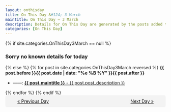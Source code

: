 ```yaml
---
layout: onthisday
title: On This Day &#124; 3 March
maintitle: On This Day — 3 March
description: Details for On This Day are generated by the posts added to the website so the content is subject to changes/updates over time.
categories: [On This Day]
---
```


{% if site.categories.OnThisDay3March == null %}
<h3>Sorry no known details for today</h3>
{% else %}
{% for post in site.categories.OnThisDay3March reversed %}
<strong>{{ post.before }}{{ post.date | date: "%e %B %Y" }}{{ post.after }}</strong>
<ul>
<li> ——: <a class="{{ post.class }}" href="{{ post.url }}"><strong>{{ post.maintitle }}</strong> - {{ post.post_description }}</a></li>
</ul>
{% endfor %}
{% endif %}
<br />
<div style="background-color: #f3f3f3; padding: 10px; border-radius: 5px; text-align: center; display: flex; justify-content: space-evenly;">
<a href="/onthisday/03/03-02">« Previous Day</a>
<span style="visibility:hidden;">[ Visit Leap Year February 29 ]</span>
<a href="/onthisday/03/03-04">Next Day »</a>
</div>
